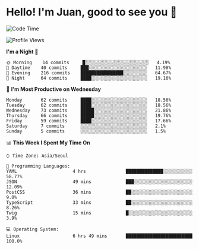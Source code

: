 # Hello! I'm Juan, good to see you 👋

<!--
**Y-k-Y/Y-k-Y** is a ✨ _special_ ✨ repository because its `README.md` (this file) appears on your GitHub profile.

Here are some ideas to get you started:

- 🔭 I’m currently working on ...
- 🌱 I’m currently learning ...
- 👯 I’m looking to collaborate on ...
- 🤔 I’m looking for help with ...
- 💬 Ask me about ...
- 📫 How to reach me: ...
- 😄 Pronouns: ...
- ⚡ Fun fact: ...
-->
<!--
![Profile views](https://gpvc.arturio.dev/Y-k-Y)

[![Omid Nikrah StackOverflow](https://github-readme-stackoverflow.vercel.app/?userID=9517076)](https://stackoverflow.com/users/9517076/i-have-10-fingers)
-->

<!--START_SECTION:waka-->
![Code Time](http://img.shields.io/badge/Code%20Time-0%20secs-blue)

![Profile Views](http://img.shields.io/badge/Profile%20Views-0-blue)

**I'm a Night 🦉** 

```text
🌞 Morning    14 commits     █░░░░░░░░░░░░░░░░░░░░░░░░   4.19% 
🌆 Daytime    40 commits     ███░░░░░░░░░░░░░░░░░░░░░░   11.98% 
🌃 Evening    216 commits    ████████████████░░░░░░░░░   64.67% 
🌙 Night      64 commits     ████░░░░░░░░░░░░░░░░░░░░░   19.16%

```
📅 **I'm Most Productive on Wednesday** 

```text
Monday       62 commits     ████░░░░░░░░░░░░░░░░░░░░░   18.56% 
Tuesday      62 commits     ████░░░░░░░░░░░░░░░░░░░░░   18.56% 
Wednesday    73 commits     █████░░░░░░░░░░░░░░░░░░░░   21.86% 
Thursday     66 commits     █████░░░░░░░░░░░░░░░░░░░░   19.76% 
Friday       59 commits     ████░░░░░░░░░░░░░░░░░░░░░   17.66% 
Saturday     7 commits      ░░░░░░░░░░░░░░░░░░░░░░░░░   2.1% 
Sunday       5 commits      ░░░░░░░░░░░░░░░░░░░░░░░░░   1.5%

```


📊 **This Week I Spent My Time On** 

```text
⌚︎ Time Zone: Asia/Seoul

💬 Programming Languages: 
YAML                     4 hrs               ██████████████░░░░░░░░░░░   58.77% 
JSON                     49 mins             ███░░░░░░░░░░░░░░░░░░░░░░   12.09% 
PostCSS                  36 mins             ██░░░░░░░░░░░░░░░░░░░░░░░   9.0% 
TypeScript               33 mins             ██░░░░░░░░░░░░░░░░░░░░░░░   8.26% 
Twig                     15 mins             █░░░░░░░░░░░░░░░░░░░░░░░░   3.9%

💻 Operating System: 
Linux                    6 hrs 49 mins       █████████████████████████   100.0%

```


<!--END_SECTION:waka-->
